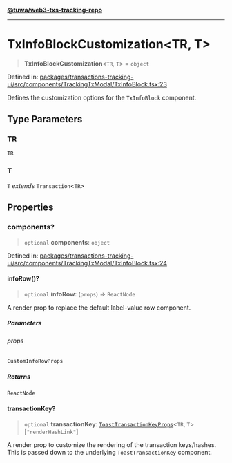 [**@tuwa/web3-txs-tracking-repo**](../../../README.md)

***

# TxInfoBlockCustomization\<TR, T\>

> **TxInfoBlockCustomization**\<`TR`, `T`\> = `object`

Defined in: [packages/transactions-tracking-ui/src/components/TrackingTxModal/TxInfoBlock.tsx:23](https://github.com/TuwaIO/web3-transactions-tracking/blob/52081e426a0fe0411bfe24e5b138e8c5a0b34a42/packages/transactions-tracking-ui/src/components/TrackingTxModal/TxInfoBlock.tsx#L23)

Defines the customization options for the `TxInfoBlock` component.

## Type Parameters

### TR

`TR`

### T

`T` *extends* `Transaction`\<`TR`\>

## Properties

### components?

> `optional` **components**: `object`

Defined in: [packages/transactions-tracking-ui/src/components/TrackingTxModal/TxInfoBlock.tsx:24](https://github.com/TuwaIO/web3-transactions-tracking/blob/52081e426a0fe0411bfe24e5b138e8c5a0b34a42/packages/transactions-tracking-ui/src/components/TrackingTxModal/TxInfoBlock.tsx#L24)

#### infoRow()?

> `optional` **infoRow**: (`props`) => `ReactNode`

A render prop to replace the default label-value row component.

##### Parameters

###### props

`CustomInfoRowProps`

##### Returns

`ReactNode`

#### transactionKey?

> `optional` **transactionKey**: [`ToastTransactionKeyProps`](../interfaces/ToastTransactionKeyProps.md)\<`TR`, `T`\>\[`"renderHashLink"`\]

A render prop to customize the rendering of the transaction keys/hashes.
This is passed down to the underlying `ToastTransactionKey` component.

